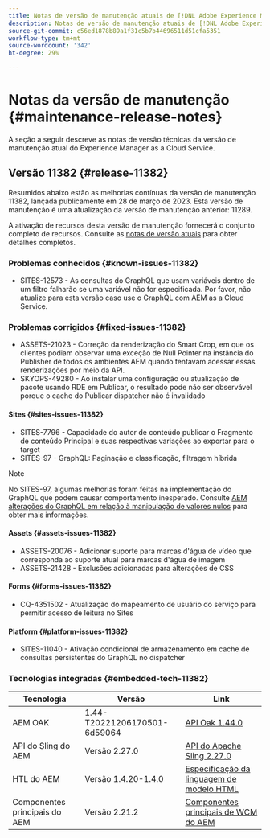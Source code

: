 ```yaml
---
title: Notas de versão de manutenção atuais de [!DNL Adobe Experience Manager] as a Cloud Service.
description: Notas de versão de manutenção atuais de [!DNL Adobe Experience Manager] as a Cloud Service.
source-git-commit: c56ed1878b89a1f31c5b7b44696511d51cfa5351
workflow-type: tm+mt
source-wordcount: '342'
ht-degree: 29%

---
```



# Notas da versão de manutenção {#maintenance-release-notes}

A seção a seguir descreve as notas de versão técnicas da versão de manutenção atual do Experience Manager as a Cloud Service.

## Versão 11382 {#release-11382}

Resumidos abaixo estão as melhorias contínuas da versão de manutenção 11382, lançada publicamente em 28 de março de 2023. Esta versão de manutenção é uma atualização da versão de manutenção anterior: 11289.

A ativação de recursos desta versão de manutenção fornecerá o conjunto completo de recursos. Consulte as [notas de versão atuais](/help/release-notes/release-notes-cloud/release-notes-current.md) para obter detalhes completos.

### Problemas conhecidos {#known-issues-11382}

- SITES-12573 - As consultas do GraphQL que usam variáveis dentro de um filtro falharão se uma variável não for especificada. Por favor, não atualize para esta versão caso use o GraphQL com AEM as a Cloud Service.

### Problemas corrigidos {#fixed-issues-11382}

- ASSETS-21023 - Correção da renderização do Smart Crop, em que os clientes podiam observar uma exceção de Null Pointer na instância do Publisher de todos os ambientes AEM quando tentavam acessar essas renderizações por meio da API.
- SKYOPS-49280 - Ao instalar uma configuração ou atualização de pacote usando RDE em Publicar, o resultado pode não ser observável porque o cache do Publicar dispatcher não é invalidado

#### Sites {#sites-issues-11382}

- SITES-7796 - Capacidade do autor de conteúdo publicar o Fragmento de conteúdo Principal e suas respectivas variações ao exportar para o target
- SITES-97 - GraphQL: Paginação e classificação, filtragem híbrida

>[!NOTE]
>
> No SITES-97, algumas melhorias foram feitas na implementação do GraphQL que podem causar comportamento inesperado. Consulte [AEM alterações do GraphQL em relação à manipulação de valores nulos](https://experienceleague.adobe.com/docs/experience-cloud-kcs/kbarticles/KA-21792.html) para obter mais informações.

#### Assets {#assets-issues-11382}

- ASSETS-20076 - Adicionar suporte para marcas d&#39;água de vídeo que corresponda ao suporte atual para marcas d&#39;água de imagem
- ASSETS-21428 - Exclusões adicionadas para alterações de CSS

#### Forms {#forms-issues-11382}

- CQ-4351502 - Atualização do mapeamento de usuário do serviço para permitir acesso de leitura no Sites

#### Platform {#platform-issues-11382}

- SITES-11040 - Ativação condicional de armazenamento em cache de consultas persistentes do GraphQL no dispatcher

### Tecnologias integradas {#embedded-tech-11382}

| Tecnologia | Versão | Link |
|---|---|---|
| AEM OAK | 1.44-T20221206170501-6d59064 | [API Oak 1.44.0](https://www.javadoc.io/doc/org.apache.jackrabbit/oak-api/1.44.0/index.html) |
| API do Sling do AEM | Versão 2.27.0 | [API do Apache Sling 2.27.0](https://www.javadoc.io/doc/org.apache.sling/org.apache.sling.api/latest/index.html) |
| HTL do AEM | Versão 1.4.20-1.4.0 | [Especificação da linguagem de modelo HTML](https://github.com/adobe/htl-spec) |
| Componentes principais do AEM | Versão 2.21.2 | [Componentes principais de WCM do AEM](https://github.com/adobe/aem-core-wcm-components) |
